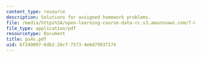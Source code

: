 ```yaml
---
content_type: resource
description: Solutions for assigned homework problems.
file: /media/https%3A/open-learning-course-data-rc.s3.amazonaws.com/7-012-introduction-to-biology-fall-2004/bf2490976db226cf75734e6d79937174_ps4s.pdf
file_type: application/pdf
resourcetype: Document
title: ps4s.pdf
uid: bf249097-6db2-26cf-7573-4e6d79937174
---
```

